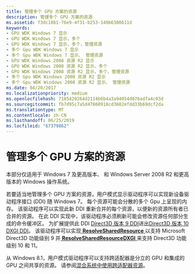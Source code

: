 ```yaml
---
title: 管理多个 GPU 方案的资源
description: 管理多个 GPU 方案的资源
ms.assetid: f3dc10b1-76e9-4f31-b253-149b6300611d
keywords:
- GPU WDK Windows 7 显示
- GPU WDK Windows 7 显示，多个
- GPU WDK Windows 7 显示，多个，管理资源
- 多个 Gpu WDK Windows 7 显示
- 多个 Gpu WDK Windows 7 显示、 管理资源
- GPU WDK Windows 2008 资源 R2 显示
- GPU WDK Windows 2008 资源 R2 显示，多个
- GPU WDK Windows 2008 资源 R2 显示，多个，管理资源
- 多个 Gpu WDK Windows 2008 资源 R2 显示
- 多个 Gpu WDK Windows 2008 资源 R2 显示、 管理资源
ms.date: 04/20/2017
ms.localizationpriority: medium
ms.openlocfilehash: 7185420264d2114b6b4a3a94054d076adfa4c03d
ms.sourcegitcommit: fb7d95c7a5d47860918cd3602efdd33b69dcf2da
ms.translationtype: MT
ms.contentlocale: zh-CN
ms.lasthandoff: 06/25/2019
ms.locfileid: "67379862"
---
```

# <a name="managing-resources-for-multiple-gpu-scenarios"></a>管理多个 GPU 方案的资源


本部分仅适用于 Windows 7 及更高版本、 和 Windows Server 2008 R2 和更高版本的 Windows 操作系统。

若要适当地管理多个 GPU 方案的资源，用户模式显示驱动程序可以实现新设备驱动程序接口 (DDI) 随 Windows 7。 每个资源可能会分散的多个 Gpu 上呈现的内存。 该驱动程序可以实现此新 DDI 重新合并的每个资源，以便新的资源所有者已合并的资源。 在此 DDI 实现中，该驱动程序必须刷新可能会修改资源任何部分生成的命令缓冲区。 为扩展提供此 DDI [Direct3D 版本 9 DDI](https://docs.microsoft.com/windows-hardware/drivers/ddi/content/d3dumddi/index)进出[Direct3D 版本 10 DXGI DDI](https://docs.microsoft.com/windows-hardware/drivers/ddi/content/index)。 该驱动程序可以实现[ **ResolveSharedResource** ](https://docs.microsoft.com/windows-hardware/drivers/ddi/content/d3dumddi/nc-d3dumddi-pfnd3dddi_resolvesharedresource)以支持 Microsoft Direct3D 功能级别 9 并[ **ResolveSharedResourceDXGI** ](https://docs.microsoft.com/windows-hardware/drivers/ddi/content/dxgiddi/ns-dxgiddi-dxgi1_1_ddi_base_functions)来支持 Direct3D 功能级别 10 和 11。

从 Windows 8.1，用户模式驱动程序可以支持跨适配器是分立的 GPU 和集成的 GPU 之间共享的资源。 请参阅[混合系统中使用跨适配器资源](using-cross-adapter-resources-in-a-hybrid-system.md)。

 

 





